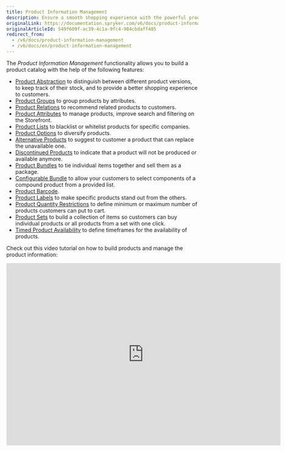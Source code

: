 ```yaml
---
title: Product Information Management
description: Ensure a smooth shopping experience with the powerful product management features that allow you to create a neat and fully customized product catalog.
originalLink: https://documentation.spryker.com/v6/docs/product-information-management
originalArticleId: 549f609f-ac39-4c1a-9fc4-984cbdaff485
redirect_from:
  - /v6/docs/product-information-management
  - /v6/docs/en/product-information-management
---
```


The *Product Information Management* functionality allows you to build a product catalog with the help of the following features:

* [Product Abstraction](docs\scos\user\features\202009.0\product\product-feature-overview\product-overview.md) to distinguish between different product versions, to keep track of their stock, and to provide a better shopping experience to customers.
* [Product Groups](/docs/scos/dev/features/202009.0/product-groups/product-groups.html) to group products by attributes.
* [Product Relations](/docs/scos/dev/features/202009.0/product-relations/product-relations.html) to recommend related products to customers.
* [Product Attributes](docs\scos\user\features\202009.0\product\product-feature-overview\product-overview.md) to manage products, improve search and filtering on the Storefront.
* [Product Lists](/docs/scos/dev/features/202009.0/product-lists/product-lists.html) to blacklist or whitelist products for specific companies.
* [Product Options](/docs/scos/dev/features/202009.0/product-options/product-options.html) to diversify products.
* [Alternative Products](/docs/scos/dev/features/202009.0/alternative-products/alternative-products.html) to suggest to customer a product that can replace the unavailable one.
* [Discontinued Products](https://documentation.spryker.com/v6/docs/discontinued-products) to indicate that a product will not be produced or available anymore.
* [Product Bundles](/docs/scos/dev/features/202009.0/product-bundles/product-bundles.html) to tie individual items together and sell them as a package.
* [Configurable Bundle](/docs/scos/dev/features/202009.0/configurable-bundle/configurable-bundle.html) to allow your customers to select components of a compound product from a provided list.
* [Product Barcode](/docs/scos/dev/features/202009.0/product-barcode/product-barcode.html).
* [Product Labels](/docs/scos/dev/features/202009.0/product-labels/product-labels.html) to make specific products stand out from the others.
* [Product Quantity Restrictions](https://documentation.spryker.com/v6/docs/product-quantity-restrictions) to define minimum or maximum number of products customers can put to cart.
* [Product Sets](/docs/scos/dev/features/202009.0/product-sets/product-sets.html) to build a collection of items so customers can buy individual products or all products from a set with one click.
* [Timed Product Availability](https://documentation.spryker.com/v6/docs/product-ttl) to define timeframes for the availability of products.

Check out this video tutorial on how to build products and manage the product information: 

<iframe src="https://spryker.wistia.com/medias/5but6m8r57" title="Product Information Management" allowtransparency="true" frameborder="0" scrolling="no" class="wistia_embed" name="wistia_embed" allowfullscreen="0" mozallowfullscreen="0" webkitallowfullscreen="0" oallowfullscreen="0" msallowfullscreen="0" width="720" height="480"></iframe>

